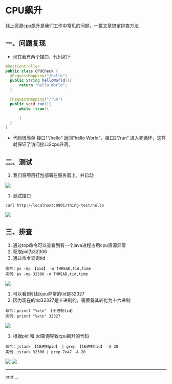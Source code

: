 # CPU飙升
线上资源cpu飙升是我们工作中常见的问题，一篇文章搞定排查方法
## 一、问题复现

- 现在我有两个接口，代码如下
```java
@RestController
public class CPUCheck {
  @RequestMapping("/hello")
  public String helloWorld(){
      return "hello World";
  }

  @RequestMapping("/run")
  public void run(){
      while (true){

      }
  }
}
```

- 代码很简单 接口1“/hello” 返回“hello World”，接口2“/run” 进入死循环，这样就保证了访问接口2cpu升高。
## 二、测试

1. 我们将项目打包部署在服务器上，并启动

![](https://p.ipic.vip/6d32k1.jpg#from=url&id=PFIS9&originHeight=61&originWidth=796&originalType=binary&ratio=1&rotation=0&showTitle=false&status=done&style=none&title=)

1. 测试接口
```
curl http://localhost:9901/thing-test/hello
```
![](https://p.ipic.vip/uuml1a.jpg#from=url&id=UdCir&originHeight=558&originWidth=732&originalType=binary&ratio=1&rotation=0&showTitle=false&status=done&style=none&title=)
## 三、排查

1. 通过top命令可以查看到有一个java进程占用cpu资源异常
2. 获取pid为32306
3. 通过命令查询tid
```shell
命令：ps -mp 【pid】 -o THREAD,tid,time
实例：ps -mp 32306 -o THREAD,tid,time
```
![](https://p.ipic.vip/dyikob.jpg#from=url&id=kMFir&originHeight=503&originWidth=732&originalType=binary&ratio=1&rotation=0&showTitle=false&status=done&style=none&title=)

   1. 可以看到引起cpu异常的tid是32327
   2. 因为现在的tid32327是十进制的，需要将其转化为十六进制
```
命令：printf "%x\n" 【十进制tid】
实例：printf "%x\n" 32327
```
![](https://p.ipic.vip/ys57nq.jpg#from=url&id=HUNAb&originHeight=44&originWidth=349&originalType=binary&ratio=1&rotation=0&showTitle=false&status=done&style=none&title=)

1. 根据pid 和 tid查询导致cpu飙升的代码
```shell
命令：jstack 【10进制pid】 | grep 【16进制tid】 -A 20
实例：jstack 32306 | grep 7e47 -A 20
```
![](https://p.ipic.vip/8zlovj.jpg#from=url&id=Ojt5s&originHeight=503&originWidth=732&originalType=binary&ratio=1&rotation=0&showTitle=false&status=done&style=none&title=)
![](https://p.ipic.vip/gemop6.jpg#from=url&id=Cq3Sz&originHeight=504&originWidth=732&originalType=binary&ratio=1&rotation=0&showTitle=false&status=done&style=none&title=)

---

end....
